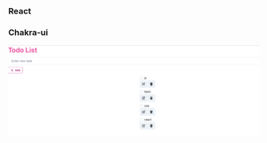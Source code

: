### React
### Chakra-ui

![pic](https://raw.githubusercontent.com/tattyola/todo/main/public/images/todo-list.png)
